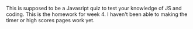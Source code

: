 This is supposed to be a Javasript quiz to test your knowledge of JS and coding.
This is the homework for week 4.
I haven't been able to making the timer or high scores pages work yet.
